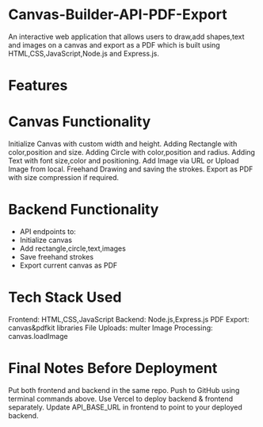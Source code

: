 # Canvas-Builder-API-PDF-Export
An interactive web application that allows users to draw,add shapes,text and images on a canvas and export as a PDF which is built using HTML,CSS,JavaScript,Node.js and Express.js.

# Features
# Canvas Functionality
   Initialize Canvas with custom width and height.
   Adding Rectangle with color,position and size.
   Adding Circle with color,position and radius.
   Adding Text with font size,color and positioning.
   Add Image via URL or Upload Image from local.
   Freehand Drawing and saving the strokes.
   Export as PDF with size compression if required.

# Backend Functionality
-  API endpoints to:
-  Initialize canvas
-  Add rectangle,circle,text,images
-  Save freehand strokes
-  Export current canvas as PDF

# Tech Stack Used
   Frontend: HTML,CSS,JavaScript
   Backend: Node.js,Express.js
   PDF Export: canvas&pdfkit libraries
   File Uploads: multer
   Image Processing: canvas.loadImage

# Final Notes Before Deployment
  Put both frontend and backend in the same repo.
  Push to GitHub using terminal commands above.
  Use Vercel to deploy backend & frontend separately.
  Update API_BASE_URL in frontend to point to your deployed backend.
